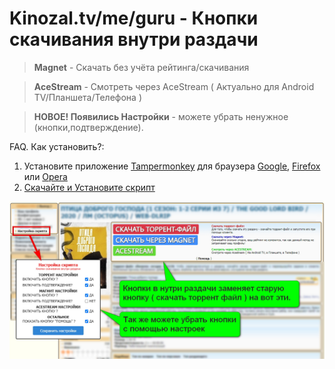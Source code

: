 # Kinozal.tv/me/guru - Кнопки скачивания внутри раздачи

> **Magnet** - Скачать без учёта рейтинга/скачивания

> **AceStream** - Смотреть через AceStream ( Актуально для Android TV/Планшета/Телефона )

> **НОВОЕ! Появились Настройки** - можете убрать ненужное (кнопки,подтверждение).

FAQ. Как установить?:
1. Установите приложение [Tampermonkey](https://www.tampermonkey.net) для браузера [Google](https://chrome.google.com/webstore/detail/dhdgffkkebhmkfjojejmpbldmpobfkfo), [Firefox](https://addons.mozilla.org/en-US/firefox/addon/tampermonkey/) или [Opera](https://addons.opera.com/en/extensions/details/tampermonkey-beta/)
2. [Скачайте и Установите скрипт](https://github.com/vovka1992/kinozal-magnet-buttons-inside/raw/main/kinozal-script.user.js)

<img width="1280" alt="Картинка" src="https://github.com/vovka1992/kinozal-knopki-v-nutri/blob/main/image.jpg">

